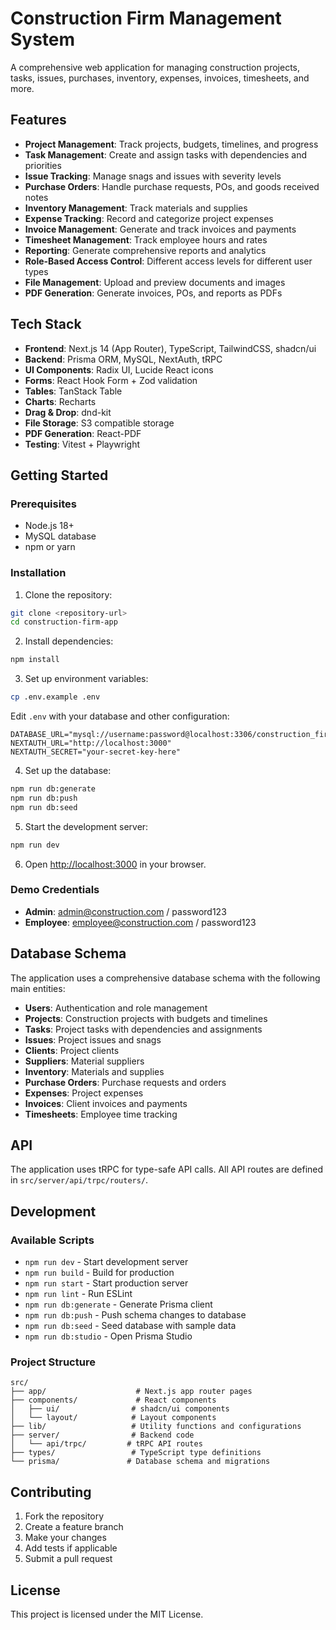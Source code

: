 # Construction Firm Management System

A comprehensive web application for managing construction projects, tasks, issues, purchases, inventory, expenses, invoices, timesheets, and more.

## Features

- **Project Management**: Track projects, budgets, timelines, and progress
- **Task Management**: Create and assign tasks with dependencies and priorities
- **Issue Tracking**: Manage snags and issues with severity levels
- **Purchase Orders**: Handle purchase requests, POs, and goods received notes
- **Inventory Management**: Track materials and supplies
- **Expense Tracking**: Record and categorize project expenses
- **Invoice Management**: Generate and track invoices and payments
- **Timesheet Management**: Track employee hours and rates
- **Reporting**: Generate comprehensive reports and analytics
- **Role-Based Access Control**: Different access levels for different user types
- **File Management**: Upload and preview documents and images
- **PDF Generation**: Generate invoices, POs, and reports as PDFs

## Tech Stack

- **Frontend**: Next.js 14 (App Router), TypeScript, TailwindCSS, shadcn/ui
- **Backend**: Prisma ORM, MySQL, NextAuth, tRPC
- **UI Components**: Radix UI, Lucide React icons
- **Forms**: React Hook Form + Zod validation
- **Tables**: TanStack Table
- **Charts**: Recharts
- **Drag & Drop**: dnd-kit
- **File Storage**: S3 compatible storage
- **PDF Generation**: React-PDF
- **Testing**: Vitest + Playwright

## Getting Started

### Prerequisites

- Node.js 18+ 
- MySQL database
- npm or yarn

### Installation

1. Clone the repository:
```bash
git clone <repository-url>
cd construction-firm-app
```

2. Install dependencies:
```bash
npm install
```

3. Set up environment variables:
```bash
cp .env.example .env
```

Edit `.env` with your database and other configuration:
```env
DATABASE_URL="mysql://username:password@localhost:3306/construction_firm_db"
NEXTAUTH_URL="http://localhost:3000"
NEXTAUTH_SECRET="your-secret-key-here"
```

4. Set up the database:
```bash
npm run db:generate
npm run db:push
npm run db:seed
```

5. Start the development server:
```bash
npm run dev
```

6. Open [http://localhost:3000](http://localhost:3000) in your browser.

### Demo Credentials

- **Admin**: admin@construction.com / password123
- **Employee**: employee@construction.com / password123

## Database Schema

The application uses a comprehensive database schema with the following main entities:

- **Users**: Authentication and role management
- **Projects**: Construction projects with budgets and timelines
- **Tasks**: Project tasks with dependencies and assignments
- **Issues**: Project issues and snags
- **Clients**: Project clients
- **Suppliers**: Material suppliers
- **Inventory**: Materials and supplies
- **Purchase Orders**: Purchase requests and orders
- **Expenses**: Project expenses
- **Invoices**: Client invoices and payments
- **Timesheets**: Employee time tracking

## API

The application uses tRPC for type-safe API calls. All API routes are defined in `src/server/api/trpc/routers/`.

## Development

### Available Scripts

- `npm run dev` - Start development server
- `npm run build` - Build for production
- `npm run start` - Start production server
- `npm run lint` - Run ESLint
- `npm run db:generate` - Generate Prisma client
- `npm run db:push` - Push schema changes to database
- `npm run db:seed` - Seed database with sample data
- `npm run db:studio` - Open Prisma Studio

### Project Structure

```
src/
├── app/                    # Next.js app router pages
├── components/             # React components
│   ├── ui/                # shadcn/ui components
│   └── layout/            # Layout components
├── lib/                   # Utility functions and configurations
├── server/                # Backend code
│   └── api/trpc/         # tRPC API routes
├── types/                 # TypeScript type definitions
└── prisma/               # Database schema and migrations
```

## Contributing

1. Fork the repository
2. Create a feature branch
3. Make your changes
4. Add tests if applicable
5. Submit a pull request

## License

This project is licensed under the MIT License.
